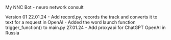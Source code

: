 My NNC Bot - neuro network consult

Version 01
    22.01.24
    - Add record.py, records the track and converts it to text for a request in OpenAI
    - Added the word launch function trigger_function() to main.py
    27.01.24
    - Add proxyapi for ChatGPT OpenAI in Russia
    